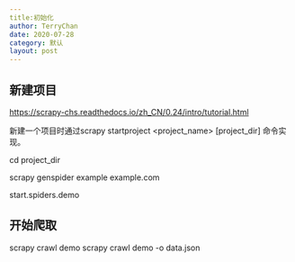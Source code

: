 ```yaml
---
title:初始化 
author: TerryChan
date: 2020-07-28
category: 默认
layout: post
---
```


## 新建项目

https://scrapy-chs.readthedocs.io/zh_CN/0.24/intro/tutorial.html

新建一个项目时通过scrapy startproject <project_name> [project_dir] 命令实现。

cd project_dir

scrapy genspider example example.com

start.spiders.demo

## 开始爬取


scrapy crawl demo
scrapy crawl demo -o data.json
